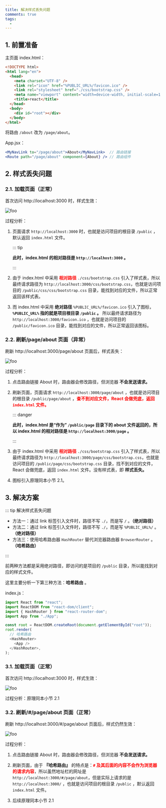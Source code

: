 ```yaml
---
title: 解决样式丢失问题
comments: true
tags:
  -
---
```


## 1. 前置准备

主页面 index.html：

```html
<!DOCTYPE html>
<html lang="en">
  <head>
    <meta charset="UTF-8" />
    <link rel="icon" href="%PUBLIC_URL%/favicon.ico" />
    <link rel="stylesheet" href="./css/bootstrap.css" />
    <meta name="viewport" content="width=device-width, initial-scale=1.0" />
    <title>react</title>
  </head>
  <body>
    <div id="root"></div>
  </body>
</html>
```

将路由 `/about` 改为 `/page/about`。

App.jsx：

```jsx
<MyNavLink to="/page/about">About</MyNavLink>  // 路由链接
<Route path="/page/about" component={About} /> // 路由组件
```

## 2. 样式丢失问题

### 2.1. 加载页面（正常）

首次访问 http://localhost:3000 时，样式生效：

<img class="zoomable" :src="$withBase('/images/screenshot/5/5/1.gif')" alt="foo">

过程分析：

1. 页面请求 `http://localhost:3000` 时，也就是访问项目的根目录 `/public` ，默认返回 `index.html` 文件。

   ::: tip

   **此时，index.html 的相对路径是 `http://localhost:3000` 。**

   :::

2. 由于 index.html 中采用 **<font color="red">相对路径</font>** `./css/bootstrap.css` 引入了样式表，所以最终请求路径为 `http://localhost:3000/css/bootstrap.css`，也就是访问项目的 `/public/css/css/bootstrap.css` 目录，能找到对应的文件，所以正常返回该样式表。

3. 而 index.html 中采用 **绝对路径** `%PUBLIC_URL%/favicon.ico` 引入了图标，**`%PUBLIC_URL%` 指的就是项目根目录 `/public` 。** 所以最终请求路径为 `http://localhost:3000/favicon.ico` ，也就是访问项目的 `/public/favicon.ico` 目录，能找到对应的文件，所以正常返回该图标。

### 2.2. 刷新/page/about 页面（异常）

刷新 http://localhost:3000/page/about 页面后，样式丢失：

<img class="zoomable" :src="$withBase('/images/screenshot/5/5/2.gif')" alt="foo">

过程分析：

1. 点击路由链接 About 时，路由器会修改路径，但浏览器 **不会发送请求。**

2. 刷新页面，页面请求 `http://localhost:3000/page/about` ，也就是访问项目的根目录 `/public/page/about` ，**<font color="red">查不到对应文件，React 会做兜底，返回 `index.html` 文件。</font>**

   ::: danger

   **此时，index.html 是“作为” `/public/page` 目录下的 about 文件返回的，所以 index.html 的相对路径是 `http://localhost:3000/page` 。**

   :::

3. 由于 index.html 中采用 **<font color="red">相对路径</font>** `./css/bootstrap.css` 引入了样式表，所以最终请求路径为 `http://localhost:3000/page/css/bootstrap.css`，也就是访问项目的 `/public/page/css/bootstrap.css` 目录，找不到对应的文件，React 会做兜底，返回 `index.html` 文件。没有样式表，即 **样式丢失。**

4. 图标引入原理同本小节 2.1。

## 3. 解决方案

::: tip 解决样式丢失问题

- 方法一：通过 link 标签引入文件时，路径不写 `./`，而是写 `/` 。**（绝对路径）**
- 方法二：通过 link 标签引入文件时，路径不写 `./`，而是写 `%PUBLIC_URL%/` 。**（绝对路径）**
- 方法三：使用哈希路由器 `HashRouter` 替代浏览器路由器 `BrowserRouter` 。**（哈希路由）**

:::

前两种方法都是采用绝对路径，即访问的是项目的 `/public` 目录，所以能找到对应的样式文件。

这里主要分析一下第三种方法：**哈希路由** 。

index.js：

```js
import React from "react";
import ReactDOM from "react-dom/client";
import { HashRouter } from "react-router-dom";
import App from "./App";

const root = ReactDOM.createRoot(document.getElementById("root"));
root.render(
  // 哈希路由
  <HashRouter>
    <App />
  </HashRouter>,
);
```

### 3.1. 加载页面（正常）

首次访问 http://localhost:3000 时，样式生效：

<img class="zoomable" :src="$withBase('/images/screenshot/5/5/3.gif')" alt="foo">

过程分析：原理同本小节 2.1

### 3.2. 刷新/#/page/about 页面（正常）

刷新 http://localhost:3000/#/page/about 页面后，样式仍然生效：

<img class="zoomable" :src="$withBase('/images/screenshot/5/5/4.gif')" alt="foo">

过程分析：

1. 点击路由链接 About 时，路由器会修改路径，但浏览器 **不会发送请求。**

2. 刷新页面，由于 **『哈希路由』** 的特点是：**<font color="red">`#` 及其后面的内容不会作为浏览器的请求内容</font>**，所以虽然地址栏的网址是`http://localhost:3000/#/page/about`，但是实际上请求的是 `http://localhost:3000/` ，也就是访问项目的根目录 `/public` ，默认返回 `index.html` 文件。

3. 后续原理同本小节 2.1
